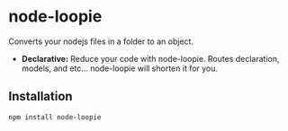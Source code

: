 # node-loopie

Converts your nodejs files in a folder to an object.

- **Declarative:** Reduce your code with node-loopie. Routes declaration, models, and etc... node-loopie will shorten it for you.

## Installation

```npm
npm install node-loopie
```

